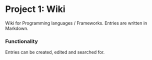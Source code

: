 # Project 1: Wiki

Wiki for Programming languages / Frameworks. Entries are written in Markdown.

### Functionality

Entries can be created, edited and searched for.